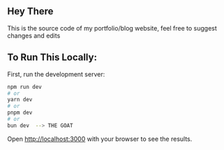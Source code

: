 ## Hey There

This is the source code of my portfolio/blog website, feel free to suggest changes and edits

## To Run This Locally:

First, run the development server:

```bash
npm run dev
# or
yarn dev
# or
pnpm dev
# or
bun dev  --> THE GOAT
```

Open [http://localhost:3000](http://localhost:3000) with your browser to see the results.

